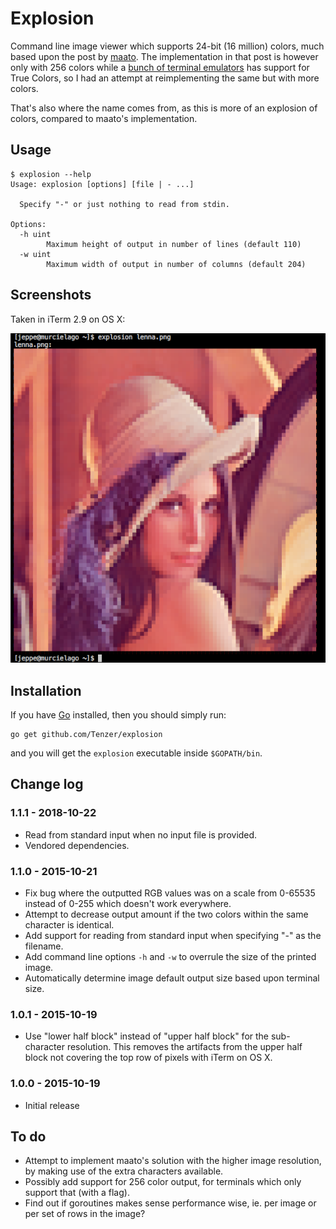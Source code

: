 # Explosion

Command line image viewer which supports 24-bit (16 million) colors, much based upon the post by [maato](http://softwarebakery.com/maato/image_in_terminal.html). The implementation in that post is however only with 256 colors while a [bunch of terminal emulators](https://gist.github.com/XVilka/8346728) has support for True Colors, so I had an attempt at reimplementing the same but with more colors.

That's also where the name comes from, as this is more of an explosion of colors, compared to maato's implementation.


## Usage

```
$ explosion --help
Usage: explosion [options] [file | - ...]

  Specify "-" or just nothing to read from stdin.

Options:
  -h uint
        Maximum height of output in number of lines (default 110)
  -w uint
        Maximum width of output in number of columns (default 204)
```


## Screenshots

Taken in iTerm 2.9 on OS X:

![Lenna](screenshots/lenna.png)


## Installation

If you have [Go](https://golang.org/) installed, then you should simply run:

```
go get github.com/Tenzer/explosion
```

and you will get the `explosion` executable inside `$GOPATH/bin`.


## Change log

### 1.1.1 - 2018-10-22
* Read from standard input when no input file is provided.
* Vendored dependencies.

### 1.1.0 - 2015-10-21
* Fix bug where the outputted RGB values was on a scale from 0-65535 instead of 0-255 which doesn't work everywhere.
* Attempt to decrease output amount if the two colors within the same character is identical.
* Add support for reading from standard input when specifying "-" as the filename.
* Add command line options `-h` and `-w` to overrule the size of the printed image.
* Automatically determine image default output size based upon terminal size.

### 1.0.1 - 2015-10-19
* Use "lower half block" instead of "upper half block" for the sub-character resolution. This removes the artifacts from the upper half block not covering the top row of pixels with iTerm on OS X.

### 1.0.0 - 2015-10-19
* Initial release


## To do

* Attempt to implement maato's solution with the higher image resolution, by making use of the extra characters available.
* Possibly add support for 256 color output, for terminals which only support that (with a flag).
* Find out if goroutines makes sense performance wise, ie. per image or per set of rows in the image?
